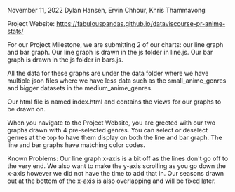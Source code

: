 November 11, 2022
Dylan Hansen, Ervin Chhour, Khris Thammavong

Project Website:
https://fabulouspandas.github.io/dataviscourse-pr-anime-stats/

For our Project Milestone, we are submitting 2 of our charts: our line graph and bar graph.
Our line graph is drawn in the js folder in line.js.
Our bar graph is drawn in the js folder in bars.js.

All the data for these graphs are under the data folder where we have multiple json files
where we have less data such as the small_anime_genres and bigger datasets in the medium_anime_genres.

Our html file is named index.html and contains the views for our graphs to be drawn on.

When you navigate to the Project Website, you are greeted with our two graphs drawn with 4 pre-selected
genres. You can select or deselect genres at the top to have them display on both the line and bar graph.
The line and bar graphs have matching color codes.

Known Problems:
Our line graph x-axis is a bit off as the lines don't go off to the very end. We also want to make the y-axis
scrolling as you go down the x-axis however we did not have the time to add that in.
Our seasons drawn out at the bottom of the x-axis is also overlapping and will be fixed later.